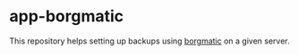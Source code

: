 # app-borgmatic

This repository helps setting up backups using [borgmatic](https://torsion.org/borgmatic/) on a given server.
